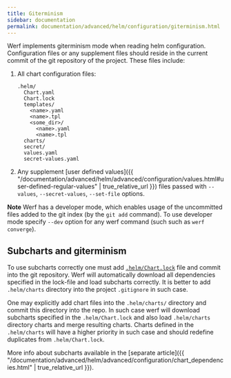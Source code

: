```yaml
---
title: Giterminism
sidebar: documentation
permalink: documentation/advanced/helm/configuration/giterminism.html
---
```


Werf implements giterminism mode when reading helm configuration. Configuration files or any supplement files should reside in the current commit of the git repository of the project. These files include:

 1. All chart configuration files:

    ```
    .helm/
      Chart.yaml
      Chart.lock
      templates/
        <name>.yaml
        <name>.tpl
        <some_dir>/
          <name>.yaml
          <name>.tpl
      charts/
      secret/
      values.yaml
      secret-values.yaml
    ```

 2. Any supplement [user defined values]({{ "/documentation/advanced/helm/advanced/configuration/values.html#user-defined-regular-values" | true_relative_url }}) files passed with `--values`, `--secret-values`, `--set-file` options.

**Note** Werf has a developer mode, which enables usage of the uncommitted files added to the git index (by the `git add` command). To use developer mode specify `--dev` option for any werf command (such such as `werf converge`).

## Subcharts and giterminism

To use subcharts correctly one must add [`.helm/Chart.lock`](https://helm.sh/docs/helm/helm_dependency/) file and commit into the git repository. Werf will automatically download all dependencies specified in the lock-file and load subcharts correctly. It is better to add `.helm/charts` directory into the project `.gitignore` in such case.

One may explicitly add chart files into the `.helm/charts/` directory and commit this directory into the repo. In such case werf will download subcharts specified in the `.helm/Chart.lock` and also load `.helm/charts` directory charts and merge resulting charts. Charts defined in the `.helm/charts` will have a higher priority in such case and should redefine duplicates from `.helm/Chart.lock`. 

More info about subcharts available in the [separate article]({{ "/documentation/advanced/helm/advanced/configuration/chart_dependencies.html" | true_relative_url }}).
